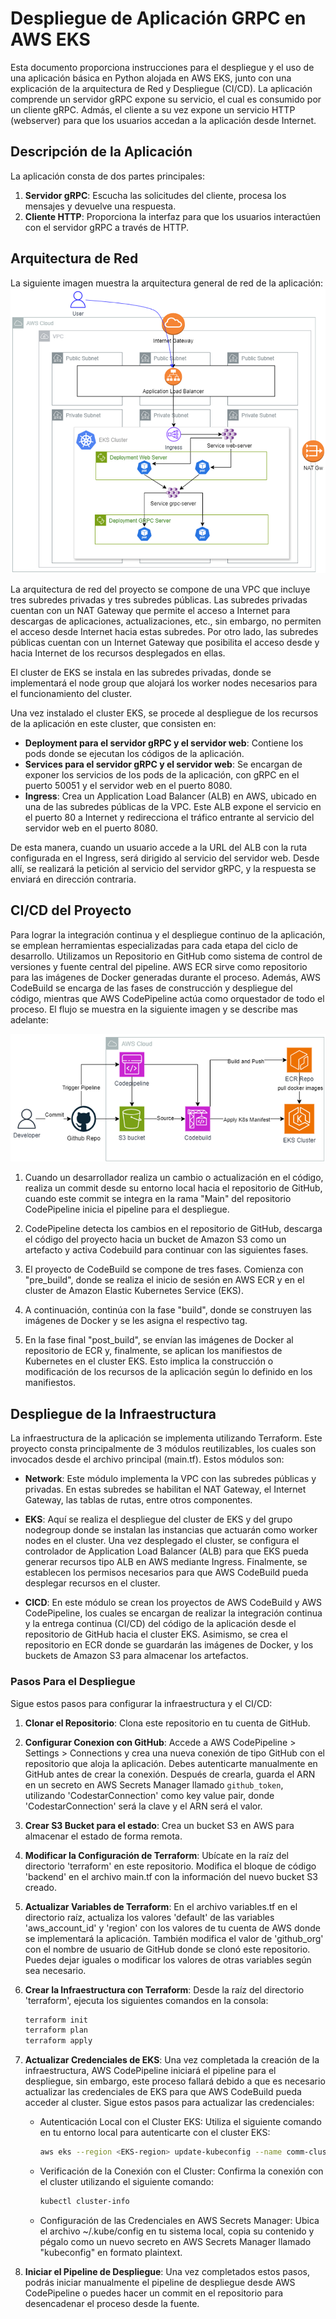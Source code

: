 # Despliegue de Aplicación GRPC en AWS EKS

Esta documento proporciona instrucciones para el despliegue y el uso de una aplicación básica en Python alojada en AWS EKS, junto con una explicación de la arquitectura de Red y Despliegue (CI/CD). La aplicación comprende un servidor gRPC expone su servicio, el cual es consumido por un cliente gRPC. Admás, el cliente a su vez expone un servicio HTTP (webserver) para que los usuarios accedan a la aplicación desde Internet.

## Descripción de la Aplicación

La aplicación consta de dos partes principales:

1. **Servidor gRPC**: Escucha las solicitudes del cliente, procesa los mensajes y devuelve una respuesta.
2. **Cliente HTTP**: Proporciona la interfaz para que los usuarios interactúen con el servidor gRPC a través de HTTP.

## Arquitectura de Red
La siguiente imagen muestra la arquitectura general de red de la aplicación:
![Arquitectura de red](https://github.com/ffuertes01/comm-grcp-app/blob/main/diagrams/network.png)

La arquitectura de red del proyecto se compone de una VPC que incluye tres subredes privadas y tres subredes públicas. Las subredes privadas cuentan con un NAT Gateway que permite el acceso a Internet para descargas de aplicaciones, actualizaciones, etc., sin embargo, no permiten el acceso desde Internet hacia estas subredes. Por otro lado, las subredes públicas cuentan con un Internet Gateway que posibilita el acceso desde y hacia Internet de los recursos desplegados en ellas.

El cluster de EKS se instala en las subredes privadas, donde se implementará el node group que alojará los worker nodes necesarios para el funcionamiento del cluster.

Una vez instalado el cluster EKS, se procede al despliegue de los recursos de la aplicación en este cluster, que consisten en:

- **Deployment para el servidor gRPC y el servidor web**: Contiene los pods donde se ejecutan los códigos de la aplicación.
- **Services para el servidor gRPC y el servidor web**: Se encargan de exponer los servicios de los pods de la aplicación, con gRPC en el puerto 50051 y el servidor web en el puerto 8080.
- **Ingress**: Crea un Application Load Balancer (ALB) en AWS, ubicado en una de las subredes públicas de la VPC. Este ALB expone el servicio en el puerto 80 a Internet y redirecciona el tráfico entrante al servicio del servidor web en el puerto 8080.

De esta manera, cuando un usuario accede a la URL del ALB con la ruta configurada en el Ingress, será dirigido al servicio del servidor web. Desde allí, se realizará la petición al servicio del servidor gRPC, y la respuesta se enviará en dirección contraria.

## CI/CD del Proyecto

Para lograr la integración continua y el despliegue continuo de la aplicación, se emplean herramientas especializadas para cada etapa del ciclo de desarrollo. Utilizamos un Repositorio en GitHub como sistema de control de versiones y fuente central del pipeline. AWS ECR sirve como repositorio para las imágenes de Docker generadas durante el proceso. Además, AWS CodeBuild se encarga de las fases de construcción y despliegue del código, mientras que AWS CodePipeline actúa como orquestador de todo el proceso. El flujo se muestra en la siguiente imagen y se describe mas adelante:

![Flujo CI/CD](https://github.com/ffuertes01/comm-grcp-app/blob/main/diagrams/cicd.png)

1. Cuando un desarrollador realiza un cambio o actualización en el código, realiza un commit desde su entorno local hacia el repositorio de GitHub, cuando este commit se integra en la rama "Main" del repositorio CodePipeline inicia el pipeline para el despliegue.

2. CodePipeline detecta los cambios en el repositorio de GitHub, descarga el código del proyecto hacia un bucket de Amazon S3 como un artefacto y activa Codebuild para continuar con las siguientes fases.

3. El proyecto de CodeBuild se compone de tres fases. Comienza con "pre_build", donde se realiza el inicio de sesión en AWS ECR y en el cluster de Amazon Elastic Kubernetes Service (EKS).

4. A continuación, continúa con la fase "build", donde se construyen las imágenes de Docker y se les asigna el respectivo tag.

5. En la fase final "post_build", se envían las imágenes de Docker al repositorio de ECR y, finalmente, se aplican los manifiestos de Kubernetes en el cluster EKS. Esto implica la construcción o modificación de los recursos de la aplicación según lo definido en los manifiestos.

## Despliegue de la Infraestructura

La infraestructura de la aplicación se implementa utilizando Terraform. Este proyecto consta principalmente de 3 módulos reutilizables, los cuales son invocados desde el archivo principal (main.tf). Estos módulos son:

- **Network**: Este módulo implementa la VPC con las subredes públicas y privadas. En estas subredes se habilitan el NAT Gateway, el Internet Gateway, las tablas de rutas, entre otros componentes.

- **EKS**: Aquí se realiza el despliegue del cluster de EKS y del grupo nodegroup donde se instalan las instancias que actuarán como worker nodes en el cluster. Una vez desplegado el cluster, se configura el controlador de Application Load Balancer (ALB) para que EKS pueda generar recursos tipo ALB en AWS mediante Ingress. Finalmente, se establecen los permisos necesarios para que AWS CodeBuild pueda desplegar recursos en el cluster.

- **CICD**: En este módulo se crean los proyectos de AWS CodeBuild y AWS CodePipeline, los cuales se encargan de realizar la integración continua y la entrega continua (CI/CD) del código de la aplicación desde el repositorio de GitHub hacia el cluster EKS. Asimismo, se crea el repositorio en ECR donde se guardarán las imágenes de Docker, y los buckets de Amazon S3 para almacenar los artefactos.

### Pasos Para el Despliegue

Sigue estos pasos para configurar la infraestructura y el CI/CD:

1. **Clonar el Repositorio**: Clona este repositorio en tu cuenta de GitHub.

2. **Configurar Conexion con GitHub**: Accede a AWS CodePipeline > Settings > Connections y crea una nueva conexión de tipo GitHub con el repositorio que aloja la aplicación. Debes autenticarte manualmente en GitHub antes de crear la conexión. Después de crearla, guarda el ARN en un secreto en AWS Secrets Manager llamado `github_token`, utilizando 'CodestarConnection' como key value pair, donde 'CodestarConnection' será la clave y el ARN será el valor.

3. **Crear S3 Bucket para el estado**: Crea un bucket S3 en AWS para almacenar el estado de forma remota.

4. **Modificar la Configuración de Terraform**: Ubícate en la raíz del directorio 'terraform' en este repositorio. Modifica el bloque de código 'backend' en el archivo main.tf con la información del nuevo bucket S3 creado.

5. **Actualizar Variables de Terraform**: En el archivo variables.tf en el directorio raíz, actualiza los valores 'default' de las variables 'aws_account_id' y 'region' con los valores de tu cuenta de AWS donde se implementará la aplicación. También modifica el valor de 'github_org' con el nombre de usuario de GitHub donde se clonó este repositorio. Puedes dejar iguales o modificar los valores de otras variables según sea necesario.

6. **Crear la Infraestructura con Terraform**: Desde la raíz del directorio 'terraform', ejecuta los siguientes comandos en la consola:

   ```bash
   terraform init
   terraform plan
   terraform apply

7. **Actualizar Credenciales de EKS**: Una vez completada la creación de la infraestructura, AWS CodePipeline iniciará el pipeline para el despliegue, sin embargo, este proceso fallará debido a que es necesario actualizar las credenciales de EKS para que AWS CodeBuild pueda acceder al cluster. Sigue estos pasos para actualizar las credenciales:

   - Autenticación Local con el Cluster EKS: Utiliza el siguiente comando en tu entorno local para autenticarte con el cluster EKS:
     ```bash
     aws eks --region <EKS-region> update-kubeconfig --name comm-cluster
     ```
   - Verificación de la Conexión con el Cluster: Confirma la conexión con el cluster utilizando el siguiente comando:
     ```bash
     kubectl cluster-info
     ```
   - Configuración de las Credenciales en AWS Secrets Manager: Ubica el archivo ~/.kube/config en tu sistema local, copia su contenido y pégalo como un nuevo secreto en AWS Secrets Manager llamado "kubeconfig" en formato plaintext.

8. **Iniciar el Pipeline de Despliegue**: Una vez completados estos pasos, podrás iniciar manualmente el pipeline de despliegue desde AWS CodePipeline o puedes hacer un commit en el repositorio para desencadenar el proceso desde la fuente.




